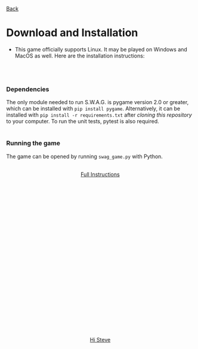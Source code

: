 [Back](/index.md)
# Download and Installation

- This game officially supports Linux. It may be played on Windows and MacOS as well. Here are the installation instructions:
<br/>
<br/>

### Dependencies

The only module needed to run S.W.A.G. is pygame version 2.0 or greater, which can be installed with `pip install pygame`. Alternatively, it can be  installed with `pip install -r requirements.txt` after *cloning this repository* to your computer. To run the unit tests, pytest is also required.
<br/>
<br/>
### Running the game

The game can be opened by running
`swag_game.py` with Python.


<br/>
<div align=center>
<section id="How to Run the Game">
          <a href="https://github.com/olincollege/super-wild-assault-game/blob/main/README.md" class="btn btn-github"><span class="icon"></span>Full Instructions</a>
        </section>
<br/>
<br/>
<br/>
<br/>
<br/>
<br/>
<br/>
<br/>
<br/>
<br/>
<br/>
<br/>
<br/>
<br/>
<br/>
<br/>
<br/>
<br/>
<br/>
<br/>
<br/>
<br/>
<br/>
<br/>
<br/>

<section id="Hi Steve">
          <a href="https://youtu.be/dQw4w9WgXcQ" class="btn btn-github">Hi Steve</a>
        </section>